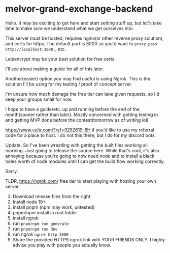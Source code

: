 # melvor-grand-exchange-backend

Hello.
It may be exciting to get here and start setting stuff up, but let's take time to make sure we understand what we get ourselves into.

This server must be hosted, requires nginx(or other reverse proxy solution), and certs for https. The default port is 3000 so you'd want to `proxy_pass http://localhost:3000;`, etc.

Letsencrypt may be your best solution for free certs.

I'll see about making a guide for all of this later.

Another(easier) option you may find useful is using Ngrok. This is the solution I'll be using for my testing / proof of concept server.

I'm unsure how much damage the free tier can take given requests, so i'd keep your groups small for now.



I hope to have a guide/etc. up and running before the end of the month(sooner rather than later). Mostly concerned with getting testing in and getting MVP done before the contest(tomorrow as of writing lol)


https://www.vultr.com/?ref=9252619-8H if you'd like to use my referral code for a place to host. I do not this there, but I do for my discord bots.

Update. So I've been wrestling with getting the built files working all morning. Just going to release the source here. While that's cool, it's also annoying because you're going to now need node and to install a black holes worth of node modules until I can get the build flow working correctly.

Sorry.

TLDR, https://ngrok.com/ free tier to start playing with hosting your own server.

1. Download release files from the right
2. Install node 18+
3. install pnpm (npm may work, untested)
4. pnpm/npm install in root folder
5. install ngrok
6. run `pnpm/npm run generate`
7. run `pnpm/npm run dev`
8. run ngrok `ngrok http 3000`
9. Share the provided *HTTPS* ngrok link with YOUR FRIENDS ONLY. I highly advise you play with people you actually know.
